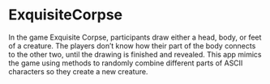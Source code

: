 # ExquisiteCorpse
In the game Exquisite Corpse, participants draw either a head, body, or feet of a creature. The players don’t know how their part of the body connects to the other two, until the drawing is finished and revealed. This app mimics the game using methods to randomly combine different parts of ASCII characters so they create a new creature.
